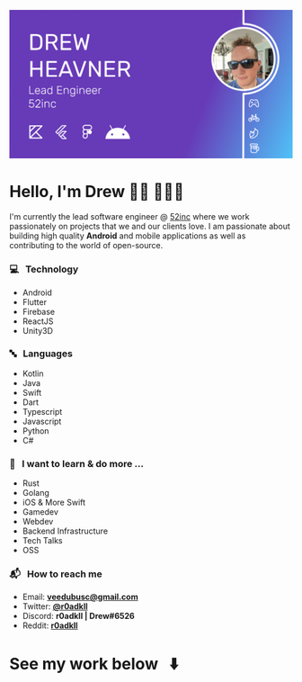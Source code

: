![](Banner.png)

# Hello, I'm Drew 👋🏻 🧑🏻‍💻

I'm currently the lead software engineer @ [52inc](https://52inc.com/) where we work passionately on projects that we and our clients love. I am passionate about building high quality **Android** and mobile applications as well as contributing to the world of open-source.

### :computer: &nbsp; Technology 

- Android 
- Flutter
- Firebase
- ReactJS
- Unity3D

### :abc: &nbsp; Languages 

- Kotlin
- Java
- Swift
- Dart
- Typescript
- Javascript
- Python
- C#

### :school: &nbsp; I want to learn & do more ...

- Rust
- Golang
- iOS & More Swift
- Gamedev
- Webdev
- Backend Infrastructure
- Tech Talks
- OSS

### :mailbox_with_mail: &nbsp; How to reach me

- Email: **[veedubusc@gmail.com](mailto:veedubusc@gmail.com)**
- Twitter: **[@r0adkll](https://twitter.com/R0ADKLL)**
- Discord: **r0adkll | Drew#6526**
- Reddit: **[r0adkll](https://www.reddit.com/user/r0adkll)**

# See my work below &nbsp; :arrow_down:

<!--
**r0adkll/r0adkll** is a ✨ _special_ ✨ repository because its `README.md` (this file) appears on your GitHub profile.

Here are some ideas to get you started:

- 🔭 I’m currently working on ...
- 🌱 I’m currently learning ...
- 👯 I’m looking to collaborate on ...
- 🤔 I’m looking for help with ...
- 💬 Ask me about ...
- 📫 How to reach me: ...
- 😄 Pronouns: ...
- ⚡ Fun fact: ...
-->
